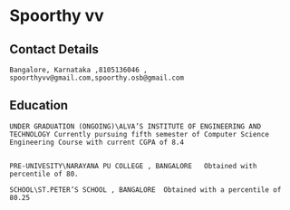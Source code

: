# Spoorthy vv 


## Contact Details 

    Bangalore, Karnataka ,8105136046 , spoorthyvv@gmail.com,spoorthy.osb@gmail.com

## Education

    UNDER GRADUATION (ONGOING)\ALVA’S INSTITUTE OF ENGINEERING AND TECHNOLOGY Currently pursuing fifth semester of Computer Science Engineering Course with current CGPA of 8.4
				
				
    PRE-UNIVESITY\NARAYANA PU COLLEGE , BANGALORE   Obtained with percentile of 80.
         
    SCHOOL\ST.PETER’S SCHOOL , BANGALORE  Obtained with a percentile of 80.25

		
		

 
                                                           

 

